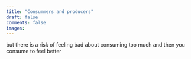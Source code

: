 ```yaml
---
title: "Consummers and producers"
draft: false
comments: false
images:
---
```


but there is a risk of feeling bad about consuming too much
and then you consume to feel better

